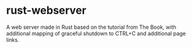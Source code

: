 # rust-webserver
A web server made in Rust based on the tutorial from The Book, with additional mapping of graceful shutdown to CTRL+C and additional page links.
